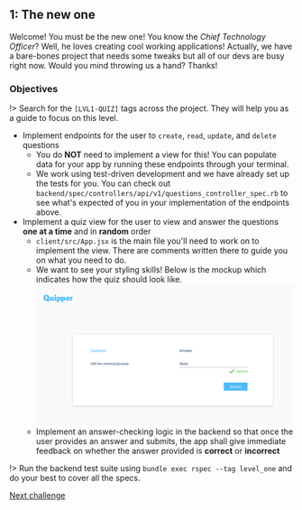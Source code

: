 ## 1: The new one

Welcome! You must be the new one! You know the _Chief Technology Officer_? Well, he loves creating cool working applications! Actually, we have a bare-bones project that needs some tweaks but all of our devs are busy right now. Would you mind throwing us a hand? Thanks!

### Objectives

!> Search for the `[LVL1-QUIZ]` tags across the project. They will help you as a guide to focus on this level.

*   Implement endpoints for the user to `create`, `read`, `update`, and `delete` questions
    *   You do **NOT** need to implement a view for this! You can populate data for your app by running these endpoints through your terminal.
    *   We work using test-driven development and we have already set up the tests for you. You can check out `backend/spec/controllers/api/v1/questions_controller_spec.rb` to see what's expected of you in your implementation of the endpoints above.
*   Implement a quiz view for the user to view and answer the questions **one at a time** and in **random** order
    *   `client/src/App.jsx` is the main file you'll need to work on to implement the view. There are comments written there to guide you on what you need to do.
    *   We want to see your styling skills! Below is the mockup which indicates how the quiz should look like.
    ![question mockup](../img/question.png)
    *   Implement an answer-checking logic in the backend so that once the user provides an answer and submits, the app shall give immediate feedback on whether the answer provided is **correct** or **incorrect**

!> Run the backend test suite using `bundle exec rspec --tag level_one` and do your best to cover all the specs.

[Next challenge](user_stories/level_two.md)
